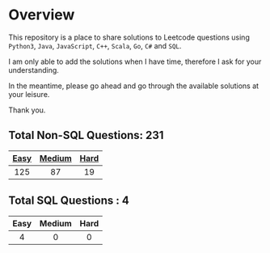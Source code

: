 # Overview

This repository is a place to share solutions to Leetcode questions using `Python3`, `Java`, `JavaScript`, `C++`, `Scala`, `Go`, `C#` and `SQL`.

I am only able to add the solutions when I have time, therefore I ask for your understanding.

In the meantime, please go ahead and go through the available solutions at your leisure.

Thank you.


## Total Non-SQL Questions: 231

| [Easy](https://github.com/ezryn-zaharoff/leetcode-solutions/tree/master/01-easy) | [Medium](https://github.com/ezryn-zaharoff/leetcode-solutions/tree/master/02-medium) | [Hard](https://github.com/ezryn-zaharoff/leetcode-solutions/tree/master/03-hard) |
|:-----:|:------:|:----:|
|  125  |   87   |  19  |


## Total SQL Questions : 4

| Easy | Medium | Hard |
|:----:|:------:|:----:|
|   4  |    0   |   0  |
